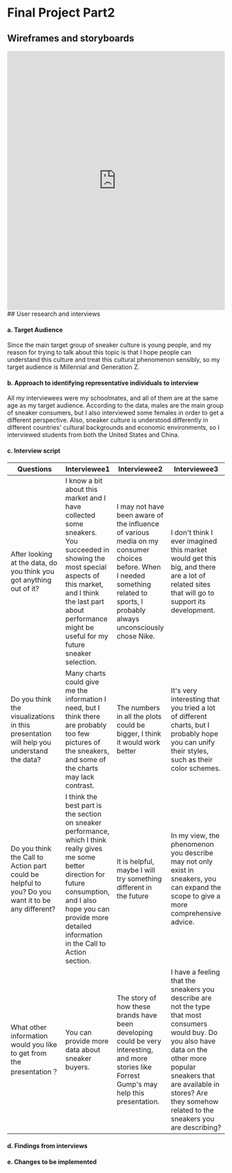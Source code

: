 # Final Project Part2
## Wireframes and storyboards
<iframe src="https://preview.shorthand.com/nUxrxkLPEKWO1Q7J" width="100%" height="600" frameborder="0" scrolling="yes"></iframe>
## User research and interviews

#### a. Target Audience
Since the main target group of sneaker culture is young people, and my reason for trying to talk about this topic is that I hope people can understand this culture and treat this cultural phenomenon sensibly, so my target audience is Millennial and Generation Z.

#### b. Approach to identifying representative individuals to interview 
All my interviewees were my schoolmates, and all of them are at the same age as my target audience. According to the data, males are the main group of sneaker consumers, but I also interviewed some females in order to get a different perspective. Also, sneaker culture is understood differently in different countries' cultural backgrounds and economic environments, so I interviewed students from both the United States and China.

#### c. Interview script
| Questions | Interviewee1 | Interviewee2 | Interviewee3 |
| ------ | ------ | ------ | ------ |
| After looking at the data, do you think you got anything out of it? | I know a bit about this market and I have collected some sneakers. You succeeded in showing the most special aspects of this market, and I think the last part about performance might be useful for my future sneaker selection. | I may not have been aware of the influence of various media on my consumer choices before. When I needed something related to sports, I probably always unconsciously chose Nike. | I don't think I ever imagined this market would get this big, and there are a lot of related sites that will go to support its development. |
| Do you think the visualizations in this presentation will help you understand the data? | Many charts could give me the information I need, but I think there are probably too few pictures of the sneakers, and some of the charts may lack contrast. | The numbers in all the plots could be bigger, I think it would work better | It's very interesting that you tried a lot of different charts, but I probably hope you can unify their styles, such as their color schemes. |
| Do you think the Call to Action part could be helpful to you? Do you want it to be any different? | I think the best part is the section on sneaker performance, which I think really gives me some better direction for future consumption, and I also hope you can provide more detailed information in the Call to Action section. | It is helpful, maybe I will try something different in the future | In my view, the phenomenon you describe may not only exist in sneakers, you can expand the scope to give a more comprehensive advice. |
| What other information would you like to get from the presentation？ | You can provide more data about sneaker buyers. | The story of how these brands have been developing could be very interesting, and more stories like Forrest Gump's may help this presentation. | I have a feeling that the sneakers you describe are not the type that most consumers would buy. Do you also have data on the other more popular sneakers that are available in stores? Are they somehow related to the sneakers you are describing? |
#### d. Findings from interviews

#### e. Changes to be implemented
